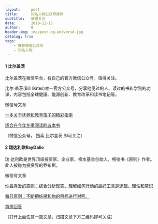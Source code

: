 ```yaml
---
layout:     post
title:      知名人物公众号推荐
subtitle:   值得关注
date:       2019-12-15
author:     0
header-img: img/post-bg-universe.jpg
catalog: true
tags:
    - 推荐微信公众号
    - 知名人物
---
```




#### 1 比尔盖茨

比尔盖茨在微信平台，有自己的官方微信公众号，值得关注。

比尔·盖茨(Bill Gates)唯一官方公众号，分享他见过的人、读过的书和学到的功课，内容包括全球健康、能源创新、教育改革和读书笔记等。

微信号文章

[一本关于抚养和教育孩子的精彩指南](https://mp.weixin.qq.com/s/0BBjlDG2uwRV1LW2of4pKw)


[适合在今年冬季阅读的五本书](https://mp.weixin.qq.com/s/yAHWNJS_sTMN-TkYF9ThvQ)

（微信公众号， 搜索 比尔盖茨 即可关注）



#### 2 瑞达利欧RayDalio

瑞·达利欧是世界顶级投资家，企业家，桥水基金创始人，畅销书《原则》作者。此人被称为投资界的乔布斯。

微信号文章

[你最喜爱的原则：综合分析现实、理解如何行动的最好工具是逻辑、理性和常识](https://mp.weixin.qq.com/s/v4AtFwvT67aq4tD2aw0v0w)

[每日原则：不断把结果和你的目标进行对照。](https://mp.weixin.qq.com/s/8rGFZM5KsdtZFiX0aKNE0g)

[每周回答](https://mp.weixin.qq.com/s/Y3JcGl_zZKtew7bh1EgQOg)

（打开上面任意一篇文章，扫描文章下方二维码即可关注）

